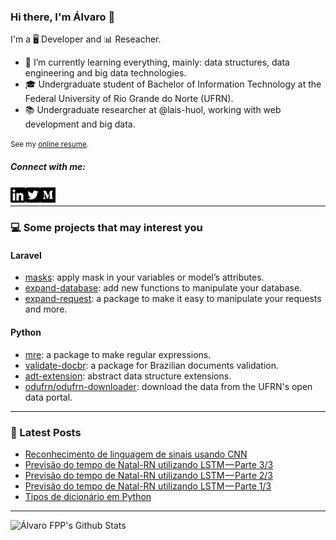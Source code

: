 ### Hi there, I'm Álvaro 👋
I'm a 🖥 Developer and 📊 Reseacher.

- 🌱 I’m currently learning everything, mainly: data structures, data engineering and big data technologies.
- 🎓 Undergraduate student of Bachelor of Information Technology at the Federal University of Rio Grande do Norte (UFRN).
- 📚 Undergraduate researcher at @lais-huol, working with web development and big data.

<small>See my [online resume][website].</small>

##### Connect with me:

[<img align="left" alt="LinkedIn logo" width="24px" src="https://raw.githubusercontent.com/alvarofpp/alvarofpp/master/images/linkedin-brands.svg" />][linkedin]
[<img align="left" alt="Twitter logo" width="24px" src="https://raw.githubusercontent.com/alvarofpp/alvarofpp/master/images/twitter-square-brands.svg" />][twitter]
[<img align="left" alt="Medium logo" width="24px" src="https://raw.githubusercontent.com/alvarofpp/alvarofpp/master/images/medium-brands.svg" />][medium]

<br/>

---

### 💻 Some projects that may interest you

#### Laravel
- [masks][laravel-masks]: apply mask in your variables or model’s attributes.
- [expand-database][laravel-database]: add new functions to manipulate your database.
- [expand-request][laravel-request]: a package to make it easy to manipulate your requests and more.

#### Python
- [mre][py-mre]: a package to make regular expressions.
- [validate-docbr][py-docbr]: a package for Brazilian documents validation.
- [adt-extension][py-adt]: abstract data structure extensions.
- [odufrn/odufrn-downloader][py-odufrn-download]: download the data from the UFRN's open data portal.

---

### 📕 Latest Posts
<!-- BLOG-POST-LIST:START -->
- [Reconhecimento de linguagem de sinais usando CNN](https://medium.com/@alvarofpp/reconhecimento-de-linguagem-de-sinais-usando-cnn-75bb9a703fe3?source=rss-84b22349fd31------2)
- [Previsão do tempo de Natal-RN utilizando LSTM — Parte 3/3](https://medium.com/@alvarofpp/previs%C3%A3o-do-tempo-de-natal-rn-utilizando-lstm-parte-3-3-f3d485674e08?source=rss-84b22349fd31------2)
- [Previsão do tempo de Natal-RN utilizando LSTM — Parte 2/3](https://medium.com/@alvarofpp/previs%C3%A3o-do-tempo-de-natal-rn-utilizando-lstm-parte-2-3-437bca7fa51d?source=rss-84b22349fd31------2)
- [Previsão do tempo de Natal-RN utilizando LSTM — Parte 1/3](https://medium.com/@alvarofpp/previs%C3%A3o-do-tempo-de-natal-rn-utilizando-lstm-parte-1-3-e2ee9dee2d0d?source=rss-84b22349fd31------2)
- [Tipos de dicionário em Python](https://medium.com/@alvarofpp/tipos-de-dicion%C3%A1rio-em-python-7aee4e1800ef?source=rss-84b22349fd31------2)
<!-- BLOG-POST-LIST:END -->

---

<img align="left" alt="Álvaro FPP's Github Stats" src="https://github-readme-stats.vercel.app/api?username=alvarofpp&theme=graywhite&count_private=true&show_icons=true" />

<!-- Social -->
[website]: https://alvarofpp.github.io/
[twitter]: https://twitter.com/alvarofpp
[linkedin]: https://linkedin.com/in/alvarofpp
[medium]: https://medium.com/@alvarofpp
<!-- Laravel -->
[laravel-masks]: https://github.com/alvarofpp/laravel-masks
[laravel-database]: https://github.com/alvarofpp/laravel-expand-database
[laravel-request]: https://github.com/alvarofpp/laravel-expand-request
<!-- Python -->
[py-mre]: https://github.com/alvarofpp/mre
[py-docbr]: https://github.com/alvarofpp/validate-docbr
[py-adt]: https://github.com/alvarofpp/python-adt-extension
[py-odufrn-download]: https://github.com/odufrn/odufrn-downloader
